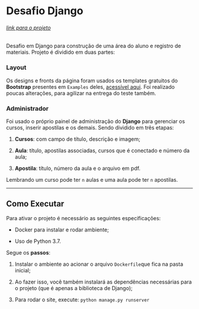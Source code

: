 # Desafio Django

###### [link para o projeto](#)

Desafio em Django para construção de uma área do aluno e registro de materiais. Projeto é dividido em duas partes:

### Layout

Os designs e fronts da página foram usados os templates gratuitos do **Bootstrap** presentes em `Examples` deles, [acessível aqui](https://getbootstrap.com/docs/4.3/examples/). Foi realizado poucas alterações, para agilizar na entrega do teste também.

### Administrador

Foi usado o próprio painel de administração do **Django** para gerenciar os cursos, inserir apostilas e os demais. Sendo dividido em três etapas:

1. **Cursos**: com campo de título, descrição e imagem;

2. **Aula**: título, apostilas associadas, cursos que é conectado e número da aula; 

3. **Apostila**: título, número da aula e o arquivo em pdf.

Lembrando um curso pode ter `n` aulas e uma aula pode ter `n` apostilas. 

---

## Como Executar

Para ativar o projeto é necessário as seguintes especificações:

- Docker para instalar e rodar ambiente;

- Uso de Python 3.7.

Segue os **passos**:

1. Instalar o ambiente ao acionar o arquivo `Dockerfile`que fica na pasta inicial;

2. Ao fazer isso, você também instalará as dependências necessárias para o projeto (que é apenas a biblioteca de Django);

3. Para rodar o site, execute: `python manage.py runserver`


